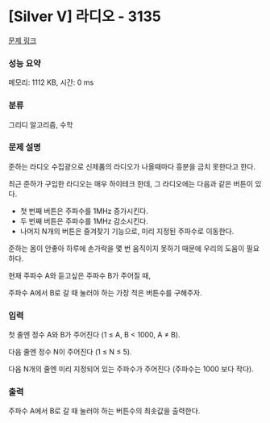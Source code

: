 # [Silver V] 라디오 - 3135 

[문제 링크](https://www.acmicpc.net/problem/3135) 

### 성능 요약

메모리: 1112 KB, 시간: 0 ms

### 분류

그리디 알고리즘, 수학

### 문제 설명

<p style="user-select: auto;">준하는 라디오 수집광으로 신제품의 라디오가 나올때마다 흥분을 금치 못한다고 한다.</p>

<p style="user-select: auto;">최근 준하가 구입한 라디오는 매우 하이테크 한데, 그 라디오에는 다음과 같은 버튼이 있다.</p>

<ul style="user-select: auto;">
	<li style="user-select: auto;">첫 번째 버튼은 주파수를 1MHz 증가시킨다.</li>
	<li style="user-select: auto;">두 번째 버튼은 주파수를 1MHz 감소시킨다.</li>
	<li style="user-select: auto;">나머지 N개의 버튼은 즐겨찾기 기능으로, 미리 지정된 주파수로 이동한다.</li>
</ul>

<p style="user-select: auto;">준하는 몸이 안좋아 하루에 손가락을 몇 번 움직이지 못하기 때문에 우리의 도움이 필요하다.</p>

<p style="user-select: auto;">현재 주파수 A와 듣고싶은 주파수 B가 주어질 때, </p>

<p style="user-select: auto;">주파수 A에서 B로 갈 때 눌러야 하는 가장 적은 버튼수를 구해주자.</p>

### 입력 

 <p style="user-select: auto;">첫 줄엔 정수 A와 B가 주어진다 (1 ≤ A, B < 1000, A ≠ B).</p>

<p style="user-select: auto;">다음 줄엔 정수 N이 주어진다 (1 ≤ N ≤ 5).</p>

<p style="user-select: auto;">다음 N개의 줄엔 미리 지정되어 있는 주파수가 주어진다 (주파수는 1000 보다 작다).</p>

### 출력 

 <p style="user-select: auto;">주파수 A에서 B로 갈 때 눌러야 하는 버튼수의 최솟값을 출력한다.</p>


